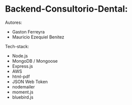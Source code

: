 # Backend-Consultorio-Dental:

Autores: 
- Gaston Ferreyra
- Mauricio Ezequiel Benitez

Tech-stack: 

 - Node.js
 - MongoDB / Mongoose
 - Express.js
 - AWS
 - html-pdf
 - JSON Web Token
 - nodemailer
 - moment.js
 - bluebird.js
